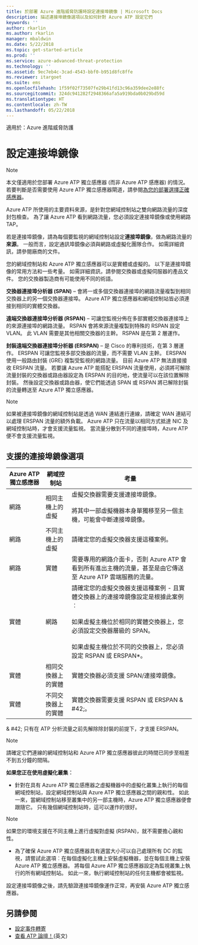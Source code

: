```yaml
---
title: 於部署 Azure 進階威脅防護時設定連接埠鏡像 | Microsoft Docs
description: 描述連接埠鏡像選項以及如何針對 Azure ATP 設定它們
keywords: ''
author: rkarlin
ms.author: rkarlin
manager: mbaldwin
ms.date: 5/22/2018
ms.topic: get-started-article
ms.prod: ''
ms.service: azure-advanced-threat-protection
ms.technology: ''
ms.assetid: 9ec7eb4c-3cad-4543-bbf0-b951d8fc8ffe
ms.reviewer: itargoet
ms.suite: ems
ms.openlocfilehash: 1f59f02f73507fe29b41fd13c96a359dee2e88fc
ms.sourcegitcommit: 324dc941282f2948366afa5a919bda0b029bd59d
ms.translationtype: HT
ms.contentlocale: zh-TW
ms.lasthandoff: 05/22/2018
---
```

適用於：Azure 進階威脅防護



# <a name="configure-port-mirroring"></a>設定連接埠鏡像
> [!NOTE] 
> 本文僅適用於您部署 Azure ATP 獨立感應器 (而非 Azure ATP 感應器) 的情況。 若要判斷是否需要使用 Azure ATP 獨立感應器閘道，請參閱[為您的部署選擇正確感應器](atp-capacity-planning.md#choosing-the-right-sensor-type-for-your-deployment)。
 
Azure ATP 所使用的主要資料來源，是針對您網域控制站之雙向網路流量的深度封包檢查。 為了讓 Azure ATP 看到網路流量，您必須設定連接埠鏡像或使用網路 TAP。

若是連接埠鏡像，請為每個要監視的網域控制站設定**連接埠鏡像**，做為網路流量的**來源**。 一般而言，設定通訊埠鏡像必須與網路或虛擬化團隊合作。
如需詳細資訊，請參閱廠商的文件。

您的網域控制站和 Azure ATP 獨立感應器可以是實體或虛擬的。 以下是連接埠鏡像的常用方法和一些考量。 如需詳細資訊，請參閱交換器或虛擬伺服器的產品文件。 您的交換器製造商有可能使用不同的術語。

**交換器連接埠分析器 (SPAN)** – 會將一或多個交換器連接埠的網路流量複製到相同交換器上的另一個交換器連接埠。 Azure ATP 獨立感應器和網域控制站皆必須連接到相同的實體交換器。

**遠端交換器連接埠分析器 (RSPAN)**  – 可讓您監視分佈在多部實體交換器連接埠上的來源連接埠的網路流量。 RSPAN 會將來源流量複製到特殊的 RSPAN 設定 VLAN。 此 VLAN 需要是其他相關交換器的主幹。 RSPAN 是在第 2 層運作。

**封裝遠端交換器連接埠分析器 (ERSPAN)** – 是 Cisco 的專利技術，在第 3 層運作。 ERSPAN 可讓您監視多部交換器的流量，而不需要 VLAN 主幹。 ERSPAN 使用一般路由封裝 (GRE) 複製受監視的網路流量。 目前 Azure ATP 無法直接接收 ERSPAN 流量。 若要讓 Azure ATP 能搭配 ERSPAN 流量使用，必須將可解除流量封裝的交換器或路由器設定為 ERSPAN 的目的地，使流量可以在該位置解除封裝。 然後設定交換器或路由器，使它們能透過 SPAN 或 RSPAN 將已解除封裝的流量轉送至 Azure ATP 獨立感應器。

> [!NOTE]
> 如果被連接埠鏡像的網域控制站是透過 WAN 連結進行連線，請確定 WAN 連結可以處理 ERSPAN 流量的額外負載。
> Azure ATP 只在流量以相同方式抵達 NIC 及網域控制站時，才會支援流量監視。 當流量分散到不同的連接埠時，Azure ATP 便不會支援流量監視。

## <a name="supported-port-mirroring-options"></a>支援的連接埠鏡像選項

|Azure ATP 獨立感應器|網域控制站|考量|
|---------------|---------------------|------------------|
|網路|相同主機上的虛擬|虛擬交換器需要支援連接埠鏡像。<br /><br />將其中一部虛擬機器本身單獨移至另一個主機，可能會中斷連接埠鏡像。|
|網路|不同主機上的虛擬|請確定您的虛擬交換器支援這種案例。|
|網路|實體|需要專用的網路介面卡，否則 Azure ATP 會看到所有進出主機的流量，甚至是由它傳送至 Azure ATP 雲端服務的流量。|
|實體|網路|請確定您的虛擬交換器支援這種案例 - 且實體交換器上的連接埠鏡像設定是根據此案例︰<br /><br />如果虛擬主機位於相同的實體交換器上，您必須設定交換器層級的 SPAN。<br /><br />如果虛擬主機位於不同的交換器上，您必須設定 RSPAN 或 ERSPAN&#42;。|
|實體|相同交換器上的實體|實體交換器必須支援 SPAN/連接埠鏡像。|
|實體|不同交換器上的實體|實體交換器需要支援 RSPAN 或 ERSPAN & #42;。|
& #42; 只有在 ATP 分析流量之前先解除除封裝的前提下，才支援 ERSPAN。

> [!NOTE]
> 請確定它們連線的網域控制站和 Azure ATP 獨立感應器彼此的時間已同步至相差不到五分鐘的間隔。

**如果您正在使用虛擬化叢集︰**

-   針對在具有 Azure ATP 獨立感應器之虛擬機器中的虛擬化叢集上執行的每個網域控制站，設定網域控制站與 Azure ATP 獨立感應器之間的親和性。 如此一來，當網域控制站移至叢集中的另一部主機時，Azure ATP 獨立感應器便會跟隨它。 只有幾個網域控制站時，這可以運作的很好。

 > [!NOTE]
 > 如果您的環境支援在不同主機上進行虛擬對虛擬 (RSPAN)，就不需要擔心親和性。
 
-   為了確保 Azure ATP 獨立感應器具有適當大小可以自己處理所有 DC 的監視，請嘗試此選項︰在每個虛擬化主機上安裝虛擬機器，並在每個主機上安裝 Azure ATP 獨立感應器。 將每個 Azure ATP 獨立感應器設定為監視叢集上執行的所有網域控制站。 如此一來，執行網域控制站的任何主機都會被監視。

設定連接埠鏡像之後，請先驗證連接埠鏡像運作正常，再安裝 Azure ATP 獨立感應器。

## <a name="see-also"></a>另請參閱
- [設定事件轉寄](configure-event-forwarding.md)
- [查看 ATP 論壇！](https://aka.ms/azureatpcommunity)\(英文\)